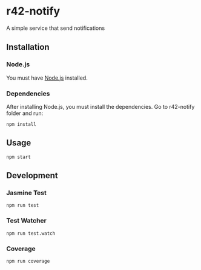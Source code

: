 # r42-notify
A simple service that send notifications

## Installation

### Node.js
You must have [Node.js](https://nodejs.org/) installed.

### Dependencies
After installing Node.js, you must install the dependencies. Go to r42-notify folder and run:
```shell
npm install
```

## Usage
```shell
npm start
```

## Development
### Jasmine Test
```shell
npm run test
```
### Test Watcher
```shell
npm run test.watch
```
### Coverage
```shell
npm run coverage
```
